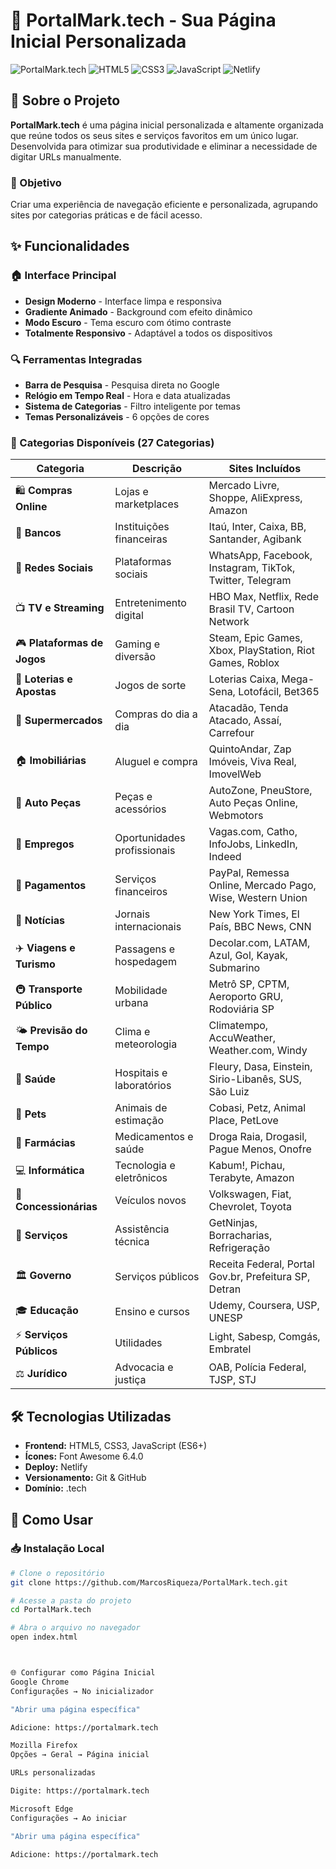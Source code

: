 # 🚀 PortalMark.tech - Sua Página Inicial Personalizada

![PortalMark.tech](https://img.shields.io/badge/PortalMark.tech-Live-success)
![HTML5](https://img.shields.io/badge/HTML5-E34F26?style=flat&logo=html5&logoColor=white)
![CSS3](https://img.shields.io/badge/CSS3-1572B6?style=flat&logo=css3&logoColor=white)
![JavaScript](https://img.shields.io/badge/JavaScript-F7DF1E?style=flat&logo=javascript&logoColor=black)
![Netlify](https://img.shields.io/badge/Netlify-00C7B7?style=flat&logo=netlify&logoColor=white)

## 📖 Sobre o Projeto

**PortalMark.tech** é uma página inicial personalizada e altamente organizada que reúne todos os seus sites e serviços favoritos em um único lugar. Desenvolvida para otimizar sua produtividade e eliminar a necessidade de digitar URLs manualmente.

### 🎯 Objetivo
Criar uma experiência de navegação eficiente e personalizada, agrupando sites por categorias práticas e de fácil acesso.

## ✨ Funcionalidades

### 🏠 Interface Principal
- **Design Moderno** - Interface limpa e responsiva
- **Gradiente Animado** - Background com efeito dinâmico
- **Modo Escuro** - Tema escuro com ótimo contraste
- **Totalmente Responsivo** - Adaptável a todos os dispositivos

### 🔍 Ferramentas Integradas
- **Barra de Pesquisa** - Pesquisa direta no Google
- **Relógio em Tempo Real** - Hora e data atualizadas
- **Sistema de Categorias** - Filtro inteligente por temas
- **Temas Personalizáveis** - 6 opções de cores

### 📱 Categorias Disponíveis (27 Categorias)

| Categoria | Descrição | Sites Incluídos |
|-----------|-----------|-----------------|
| 🛍️ **Compras Online** | Lojas e marketplaces | Mercado Livre, Shoppe, AliExpress, Amazon |
| 🏦 **Bancos** | Instituições financeiras | Itaú, Inter, Caixa, BB, Santander, Agibank |
| 📱 **Redes Sociais** | Plataformas sociais | WhatsApp, Facebook, Instagram, TikTok, Twitter, Telegram |
| 📺 **TV e Streaming** | Entretenimento digital | HBO Max, Netflix, Rede Brasil TV, Cartoon Network |
| 🎮 **Plataformas de Jogos** | Gaming e diversão | Steam, Epic Games, Xbox, PlayStation, Riot Games, Roblox |
| 🎰 **Loterias e Apostas** | Jogos de sorte | Loterias Caixa, Mega-Sena, Lotofácil, Bet365 |
| 🛒 **Supermercados** | Compras do dia a dia | Atacadão, Tenda Atacado, Assaí, Carrefour |
| 🏠 **Imobiliárias** | Aluguel e compra | QuintoAndar, Zap Imóveis, Viva Real, ImovelWeb |
| 🚗 **Auto Peças** | Peças e acessórios | AutoZone, PneuStore, Auto Peças Online, Webmotors |
| 💼 **Empregos** | Oportunidades profissionais | Vagas.com, Catho, InfoJobs, LinkedIn, Indeed |
| 💸 **Pagamentos** | Serviços financeiros | PayPal, Remessa Online, Mercado Pago, Wise, Western Union |
| 📰 **Notícias** | Jornais internacionais | New York Times, El País, BBC News, CNN |
| ✈️ **Viagens e Turismo** | Passagens e hospedagem | Decolar.com, LATAM, Azul, Gol, Kayak, Submarino |
| 🚇 **Transporte Público** | Mobilidade urbana | Metrô SP, CPTM, Aeroporto GRU, Rodoviária SP |
| 🌤️ **Previsão do Tempo** | Clima e meteorologia | Climatempo, AccuWeather, Weather.com, Windy |
| 🏥 **Saúde** | Hospitais e laboratórios | Fleury, Dasa, Einstein, Sirio-Libanês, SUS, São Luiz |
| 🐾 **Pets** | Animais de estimação | Cobasi, Petz, Animal Place, PetLove |
| 💊 **Farmácias** | Medicamentos e saúde | Droga Raia, Drogasil, Pague Menos, Onofre |
| 💻 **Informática** | Tecnologia e eletrônicos | Kabum!, Pichau, Terabyte, Amazon |
| 🚙 **Concessionárias** | Veículos novos | Volkswagen, Fiat, Chevrolet, Toyota |
| 🔧 **Serviços** | Assistência técnica | GetNinjas, Borracharias, Refrigeração |
| 🏛️ **Governo** | Serviços públicos | Receita Federal, Portal Gov.br, Prefeitura SP, Detran |
| 🎓 **Educação** | Ensino e cursos | Udemy, Coursera, USP, UNESP |
| ⚡ **Serviços Públicos** | Utilidades | Light, Sabesp, Comgás, Embratel |
| ⚖️ **Jurídico** | Advocacia e justiça | OAB, Polícia Federal, TJSP, STJ |

## 🛠️ Tecnologias Utilizadas

- **Frontend:** HTML5, CSS3, JavaScript (ES6+)
- **Ícones:** Font Awesome 6.4.0
- **Deploy:** Netlify
- **Versionamento:** Git & GitHub
- **Domínio:** .tech

## 🚀 Como Usar

### 📥 Instalação Local
```bash
# Clone o repositório
git clone https://github.com/MarcosRiqueza/PortalMark.tech.git

# Acesse a pasta do projeto
cd PortalMark.tech

# Abra o arquivo no navegador
open index.html



🌐 Configurar como Página Inicial
Google Chrome
Configurações → No inicializador

"Abrir uma página específica"

Adicione: https://portalmark.tech

Mozilla Firefox
Opções → Geral → Página inicial

URLs personalizadas

Digite: https://portalmark.tech

Microsoft Edge
Configurações → Ao iniciar

"Abrir uma página específica"

Adicione: https://portalmark.tech
